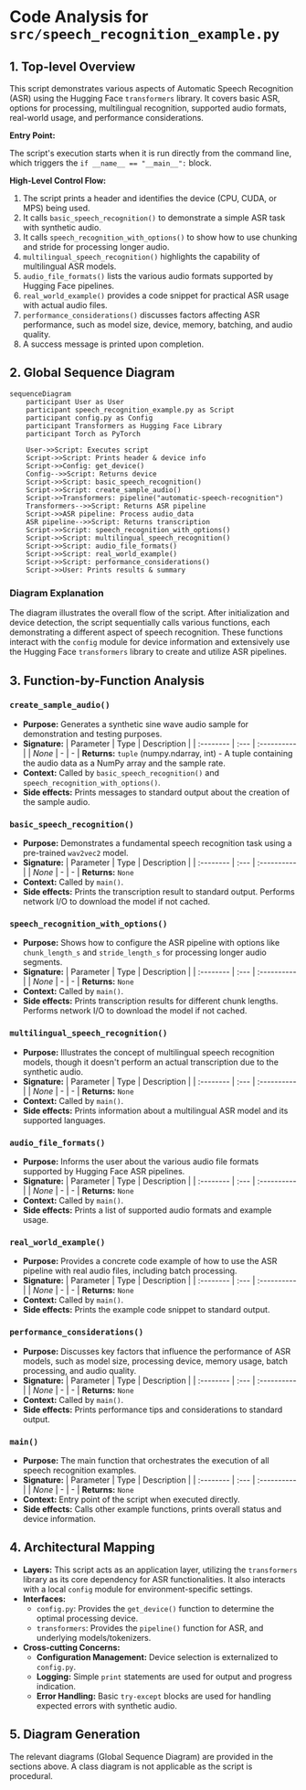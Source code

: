 # Code Analysis for `src/speech_recognition_example.py`

## 1. Top-level Overview

This script demonstrates various aspects of Automatic Speech Recognition (ASR) using the Hugging Face `transformers` library. It covers basic ASR, options for processing, multilingual recognition, supported audio formats, real-world usage, and performance considerations.

**Entry Point:**

The script's execution starts when it is run directly from the command line, which triggers the `if __name__ == "__main__":` block.

**High-Level Control Flow:**

1.  The script prints a header and identifies the device (CPU, CUDA, or MPS) being used.
2.  It calls `basic_speech_recognition()` to demonstrate a simple ASR task with synthetic audio.
3.  It calls `speech_recognition_with_options()` to show how to use chunking and stride for processing longer audio.
4.  `multilingual_speech_recognition()` highlights the capability of multilingual ASR models.
5.  `audio_file_formats()` lists the various audio formats supported by Hugging Face pipelines.
6.  `real_world_example()` provides a code snippet for practical ASR usage with actual audio files.
7.  `performance_considerations()` discusses factors affecting ASR performance, such as model size, device, memory, batching, and audio quality.
8.  A success message is printed upon completion.

## 2. Global Sequence Diagram

```mermaid
sequenceDiagram
    participant User as User
    participant speech_recognition_example.py as Script
    participant config.py as Config
    participant Transformers as Hugging Face Library
    participant Torch as PyTorch

    User->>Script: Executes script
    Script->>Script: Prints header & device info
    Script->>Config: get_device()
    Config-->>Script: Returns device
    Script->>Script: basic_speech_recognition()
    Script->>Script: create_sample_audio()
    Script->>Transformers: pipeline("automatic-speech-recognition")
    Transformers-->>Script: Returns ASR pipeline
    Script->>ASR pipeline: Process audio_data
    ASR pipeline-->>Script: Returns transcription
    Script->>Script: speech_recognition_with_options()
    Script->>Script: multilingual_speech_recognition()
    Script->>Script: audio_file_formats()
    Script->>Script: real_world_example()
    Script->>Script: performance_considerations()
    Script->>User: Prints results & summary
```

### Diagram Explanation

The diagram illustrates the overall flow of the script. After initialization and device detection, the script sequentially calls various functions, each demonstrating a different aspect of speech recognition. These functions interact with the `config` module for device information and extensively use the Hugging Face `transformers` library to create and utilize ASR pipelines.

## 3. Function-by-Function Analysis

### `create_sample_audio()`

-   **Purpose:** Generates a synthetic sine wave audio sample for demonstration and testing purposes.
-   **Signature:**
    | Parameter | Type | Description |
    | :-------- | :--- | :---------- |
    | *None*    | -    | -           |
    **Returns:** `tuple` (numpy.ndarray, int) - A tuple containing the audio data as a NumPy array and the sample rate.
-   **Context:** Called by `basic_speech_recognition()` and `speech_recognition_with_options()`.
-   **Side effects:** Prints messages to standard output about the creation of the sample audio.

### `basic_speech_recognition()`

-   **Purpose:** Demonstrates a fundamental speech recognition task using a pre-trained `wav2vec2` model.
-   **Signature:**
    | Parameter | Type | Description |
    | :-------- | :--- | :---------- |
    | *None*    | -    | -           |
    **Returns:** `None`
-   **Context:** Called by `main()`.
-   **Side effects:** Prints the transcription result to standard output. Performs network I/O to download the model if not cached.

### `speech_recognition_with_options()`

-   **Purpose:** Shows how to configure the ASR pipeline with options like `chunk_length_s` and `stride_length_s` for processing longer audio segments.
-   **Signature:**
    | Parameter | Type | Description |
    | :-------- | :--- | :---------- |
    | *None*    | -    | -           |
    **Returns:** `None`
-   **Context:** Called by `main()`.
-   **Side effects:** Prints transcription results for different chunk lengths. Performs network I/O to download the model if not cached.

### `multilingual_speech_recognition()`

-   **Purpose:** Illustrates the concept of multilingual speech recognition models, though it doesn't perform an actual transcription due to the synthetic audio.
-   **Signature:**
    | Parameter | Type | Description |
    | :-------- | :--- | :---------- |
    | *None*    | -    | -           |
    **Returns:** `None`
-   **Context:** Called by `main()`.
-   **Side effects:** Prints information about a multilingual ASR model and its supported languages.

### `audio_file_formats()`

-   **Purpose:** Informs the user about the various audio file formats supported by Hugging Face ASR pipelines.
-   **Signature:**
    | Parameter | Type | Description |
    | :-------- | :--- | :---------- |
    | *None*    | -    | -           |
    **Returns:** `None`
-   **Context:** Called by `main()`.
-   **Side effects:** Prints a list of supported audio formats and example usage.

### `real_world_example()`

-   **Purpose:** Provides a concrete code example of how to use the ASR pipeline with real audio files, including batch processing.
-   **Signature:**
    | Parameter | Type | Description |
    | :-------- | :--- | :---------- |
    | *None*    | -    | -           |
    **Returns:** `None`
-   **Context:** Called by `main()`.
-   **Side effects:** Prints the example code snippet to standard output.

### `performance_considerations()`

-   **Purpose:** Discusses key factors that influence the performance of ASR models, such as model size, processing device, memory usage, batch processing, and audio quality.
-   **Signature:**
    | Parameter | Type | Description |
    | :-------- | :--- | :---------- |
    | *None*    | -    | -           |
    **Returns:** `None`
-   **Context:** Called by `main()`.
-   **Side effects:** Prints performance tips and considerations to standard output.

### `main()`

-   **Purpose:** The main function that orchestrates the execution of all speech recognition examples.
-   **Signature:**
    | Parameter | Type | Description |
    | :-------- | :--- | :---------- |
    | *None*    | -    | -           |
    **Returns:** `None`
-   **Context:** Entry point of the script when executed directly.
-   **Side effects:** Calls other example functions, prints overall status and device information.

## 4. Architectural Mapping

-   **Layers:** This script acts as an application layer, utilizing the `transformers` library as its core dependency for ASR functionalities. It also interacts with a local `config` module for environment-specific settings.
-   **Interfaces:**
    -   `config.py`: Provides the `get_device()` function to determine the optimal processing device.
    -   `transformers`: Provides the `pipeline()` function for ASR, and underlying models/tokenizers.
-   **Cross-cutting Concerns:**
    -   **Configuration Management:** Device selection is externalized to `config.py`.
    -   **Logging:** Simple `print` statements are used for output and progress indication.
    -   **Error Handling:** Basic `try-except` blocks are used for handling expected errors with synthetic audio.

## 5. Diagram Generation

The relevant diagrams (Global Sequence Diagram) are provided in the sections above. A class diagram is not applicable as the script is procedural.
